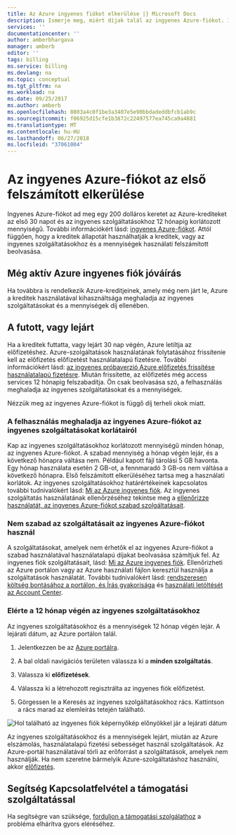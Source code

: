 ```yaml
---
title: Az Azure ingyenes fiókot elkerülése |} Microsoft Docs
description: Ismerje meg, miért díjak talál az ingyenes Azure-fiókot. Ismerje meg, hogy módjai kerülheti el.
services: ''
documentationcenter: ''
author: amberbhargava
manager: amberb
editor: ''
tags: billing
ms.service: billing
ms.devlang: na
ms.topic: conceptual
ms.tgt_pltfrm: na
ms.workload: na
ms.date: 09/25/2017
ms.author: amberb
ms.openlocfilehash: 8803a4c0f1be3a3407e5e90bbdadeddbfcb1ab9c
ms.sourcegitcommit: f06925d15cfe1b3872c22497577ea745ca9a4881
ms.translationtype: MT
ms.contentlocale: hu-HU
ms.lasthandoff: 06/27/2018
ms.locfileid: "37061004"
---
```

# <a name="avoid-getting-charged-for-your-azure-free-account"></a>Az ingyenes Azure-fiókot az első felszámított elkerülése

Ingyenes Azure-fiókot ad meg egy 200 dolláros keretet az Azure-krediteket az első 30 napot és az ingyenes szolgáltatásokhoz 12 hónapig korlátozott mennyiségű. További információkért lásd: [ingyenes Azure-fiókot](https://azure.microsoft.com/free/). Attól függően, hogy a kreditek állapotát használhatják a kreditek, vagy az ingyenes szolgáltatásokhoz és a mennyiségek használati felszámított beolvasása.

## <a name="you-still-have-active-azure-free-account-credit"></a>Még aktív Azure ingyenes fiók jóváírás 
Ha továbbra is rendelkezik Azure-kreditjeinek, amely még nem járt le, Azure a kreditek használatával kihasználtsága meghaladja az ingyenes szolgáltatásokat és a mennyiségek díj ellenében.

## <a name="your-credit-ran-out-or-has-expired"></a>A futott, vagy lejárt
Ha a kreditek futtatta, vagy lejárt 30 nap végén, Azure letiltja az előfizetéshez. Azure-szolgáltatások használatának folytatásához frissítenie kell az előfizetés előfizetést használatalapú fizetésre. További információkért lásd: [az ingyenes próbaverzió Azure előfizetés frissítése használatalapú fizetésre](billing-upgrade-azure-subscription.md). Miután frissítette, az előfizetés még access services 12 hónapig felszabadítja. Ön csak beolvasása szó, a felhasználás meghaladja az ingyenes szolgáltatásokat és a mennyiségek.


Nézzük meg az ingyenes Azure-fiókot is függő díj terheli okok miatt.


### <a name="your-usage-exceeds-the-limits-of-free-services-included-with-your-azure-free-account"></a>A felhasználás meghaladja az ingyenes Azure-fiókot az ingyenes szolgáltatásokat korlátairól

Kap az ingyenes szolgáltatásokhoz korlátozott mennyiségű minden hónap, az ingyenes Azure-fiókot. A szabad mennyiség a hónap végén lejár, és a következő hónapra váltása nem. Például kapott fájl tárolási 5 GB havonta. Egy hónap használata esetén 2 GB-ot, a fennmaradó 3 GB-os nem váltása a következő hónapra. Első felszámított elkerüléséhez tartsa meg a használati korlátok. Az ingyenes szolgáltatásokhoz határértékeinek kapcsolatos további tudnivalókért lásd: [Mi az Azure ingyenes fiók](https://azure.microsoft.com/free/free-account-faq/). Az ingyenes szolgáltatás használatának ellenőrzéséhez tekintse meg a [ellenőrizze használatát, az ingyenes Azure-fiókot szabad szolgáltatásait](billing-check-free-service-usage.md). 

### <a name="you-are-using-services-not-included-for-free-with-your-azure-free-account"></a>Nem szabad az szolgáltatásait az ingyenes Azure-fiókot használ

A szolgáltatásokat, amelyek nem érhetők el az ingyenes Azure-fiókot a szabad használatával használatalapú díjakat beolvasása számítjuk fel. Az ingyenes fiók szolgáltatásait, lásd: [Mi az Azure ingyenes fiók](https://azure.microsoft.com/free/free-account-faq/). Ellenőrizheti az Azure portálon vagy az Azure használati fájlon keresztül használja a szolgáltatások használatát. További tudnivalókért lásd: [rendszeresen költség bontásához a portálon, és Írás gyakorisága](billing-getting-started.md#costs) és [használati letöltését az Account Center](billing-download-azure-invoice-daily-usage-date.md). 

### <a name="you-have-reached-the-end-of-your-12-months-free-services"></a>Elérte a 12 hónap végén az ingyenes szolgáltatásokhoz

Az ingyenes szolgáltatásokhoz és a mennyiségek 12 hónap végén lejár. A lejárati dátum, az Azure portálon talál.

1.  Jelentkezzen be az [Azure portálra](http://portal.azure.com).

2.  A bal oldali navigációs területen válassza ki a **minden szolgáltatás**.

3.  Válassza ki **előfizetések**.

4.  Válassza ki a létrehozott regisztrálta az ingyenes fiók előfizetést.

5.  Görgessen le a Keresés az ingyenes szolgáltatásokhoz rács. Kattintson a rács marad az elemleírás tetején található.

![Hol található az ingyenes fiók képernyőkép előnyökkel jár a lejárati dátum](./media/billing-avoid-charges-free-account/freeaccount-benefits-expiration-date.png)


Az ingyenes szolgáltatásokhoz és a mennyiségek lejárt, miután az Azure elszámolás, használatalapú fizetési sebességet használ szolgáltatások. Az Azure-portál használatával törli az erőforrást a szolgáltatások, amelyek nem használják. Ha nem szeretne bármelyik Azure-szolgáltatáshoz használni, akkor [előfizetés](billing-how-to-cancel-azure-subscription.md).

## <a name="need-help-contact-support"></a>Segítség Kapcsolatfelvétel a támogatási szolgáltatással

Ha segítségre van szüksége, [forduljon a támogatási szolgálathoz](https://portal.azure.com/?#blade/Microsoft_Azure_Support/HelpAndSupportBlade) a probléma elhárítva gyors eléréséhez.

